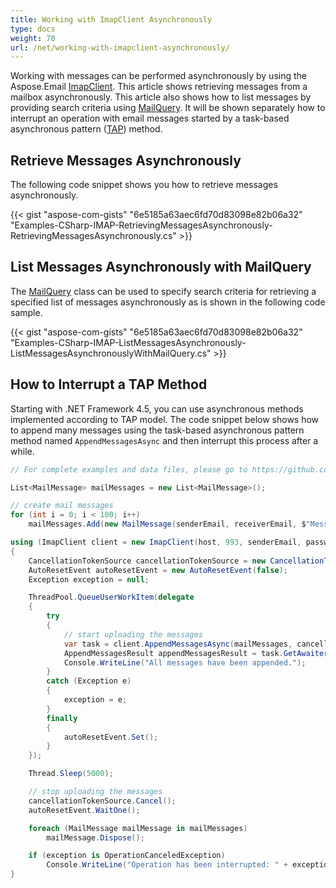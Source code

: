 ```yaml
---
title: Working with ImapClient Asynchronously
type: docs
weight: 70
url: /net/working-with-imapclient-asynchronously/
---
```



Working with messages can be performed asynchronously by using the Aspose.Email [ImapClient](https://reference.aspose.com/email/net/aspose.email.clients.imap/imapclient/). This article shows retrieving messages from a mailbox asynchronously. This article also shows how to list messages by providing search criteria using [MailQuery](https://reference.aspose.com/email/net/aspose.email.tools.search/mailquery/). It will be shown separately how to interrupt an operation with email messages started by a task-based asynchronous pattern ([TAP](https://learn.microsoft.com/en-us/dotnet/standard/asynchronous-programming-patterns/task-based-asynchronous-pattern-tap)) method.

## **Retrieve Messages Asynchronously**

The following code snippet shows you how to retrieve messages asynchronously.

{{< gist "aspose-com-gists" "6e5185a63aec6fd70d83098e82b06a32" "Examples-CSharp-IMAP-RetrievingMessagesAsynchronously-RetrievingMessagesAsynchronously.cs" >}}

## **List Messages Asynchronously with MailQuery**

The [MailQuery](https://reference.aspose.com/email/net/aspose.email.tools.search/mailquery/) class can be used to specify search criteria for retrieving a specified list of messages asynchronously as is shown in the following code sample.

{{< gist "aspose-com-gists" "6e5185a63aec6fd70d83098e82b06a32" "Examples-CSharp-IMAP-ListMessagesAsynchronously-ListMessagesAsynchronouslyWithMailQuery.cs" >}}

## **How to Interrupt a TAP Method**

Starting with .NET Framework 4.5, you can use asynchronous methods implemented according to TAP model. The code snippet below shows how to append many messages using the task-based asynchronous pattern method named `AppendMessagesAsync` and then interrupt this process after a while.

```csharp
// For complete examples and data files, please go to https://github.com/aspose-email/Aspose.Email-for-.NET

List<MailMessage> mailMessages = new List<MailMessage>();

// create mail messages
for (int i = 0; i < 100; i++)
    mailMessages.Add(new MailMessage(senderEmail, receiverEmail, $"Message #{i}", "Text"));

using (ImapClient client = new ImapClient(host, 993, senderEmail, password, SecurityOptions.SSLImplicit))
{
    CancellationTokenSource cancellationTokenSource = new CancellationTokenSource();
    AutoResetEvent autoResetEvent = new AutoResetEvent(false);
    Exception exception = null;

    ThreadPool.QueueUserWorkItem(delegate
    {
        try
        {
            // start uploading the messages
            var task = client.AppendMessagesAsync(mailMessages, cancellationTokenSource.Token);
            AppendMessagesResult appendMessagesResult = task.GetAwaiter().GetResult();
            Console.WriteLine("All messages have been appended.");
        }
        catch (Exception e)
        {
            exception = e;
        }
        finally
        {
            autoResetEvent.Set();
        }
    });

    Thread.Sleep(5000);

    // stop uploading the messages
    cancellationTokenSource.Cancel();
    autoResetEvent.WaitOne();

    foreach (MailMessage mailMessage in mailMessages)
        mailMessage.Dispose();

    if (exception is OperationCanceledException)
        Console.WriteLine("Operation has been interrupted: " + exception.Message);
}
```
